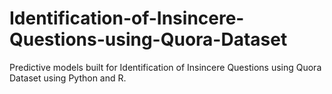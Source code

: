 # Identification-of-Insincere-Questions-using-Quora-Dataset
Predictive models built for Identification of Insincere Questions using Quora Dataset using Python and R.
